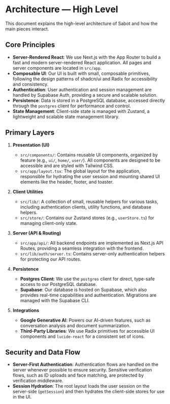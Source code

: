 # Architecture — High Level

This document explains the high-level architecture of Sabot and how the main pieces interact.

## Core Principles

-   **Server-Rendered React**: We use Next.js with the App Router to build a fast and modern server-rendered React application. All pages and server components are located in `src/app`.
-   **Composable UI**: Our UI is built with small, composable primitives, following the design patterns of shadcn/ui and Radix for accessibility and consistency.
-   **Authentication**: User authentication and session management are handled by Supabase Auth, providing a secure and scalable solution.
-   **Persistence**: Data is stored in a PostgreSQL database, accessed directly through the `postgres` client for performance and control.
-   **State Management**: Client-side state is managed with Zustand, a lightweight and scalable state management library.

## Primary Layers

1.  **Presentation (UI)**
    -   `src/components/`: Contains reusable UI components, organized by feature (e.g., `ui/`, `home/`, `user/`). All components are designed to be accessible and are styled with Tailwind CSS.
    -   `src/app/layout.tsx`: The global layout for the application, responsible for hydrating the user session and mounting shared UI elements like the header, footer, and toaster.

2.  **Client Utilities**
    -   `src/lib/`: A collection of small, reusable helpers for various tasks, including authentication clients, utility functions, and database helpers.
    -   `src/store/`: Contains our Zustand stores (e.g., `userStore.ts`) for managing client-only state.

3.  **Server (API & Routing)**
    -   `src/app/api/`: All backend endpoints are implemented as Next.js API Routes, providing a seamless integration with the frontend.
    -   `src/lib/auth/server.ts`: Contains server-only authentication helpers for protecting our API routes.

4.  **Persistence**
    -   **Postgres Client**: We use the `postgres` client for direct, type-safe access to our PostgreSQL database.
    -   **Supabase**: Our database is hosted on Supabase, which also provides real-time capabilities and authentication. Migrations are managed with the Supabase CLI.

5.  **Integrations**
    -   **Google Generative AI**: Powers our AI-driven features, such as conversation analysis and document summarization.
    -   **Third-Party Libraries**: We use Radix primitives for accessible UI components and `lucide-react` for a consistent set of icons.

## Security and Data Flow

-   **Server-First Authentication**: Authentication flows are handled on the server whenever possible to ensure security. Sensitive verification flows, such as ID uploads and face matching, are protected by verification middleware.
-   **Session Hydration**: The root layout loads the user session on the server-side (`getSession`) and then hydrates the client-side stores for use in the UI.

